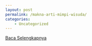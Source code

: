 ```yaml
---
layout: post
permalink: /makna-arti-mimpi-wisuda/
categories:
    - Uncategorized
---
```


[Baca Selengkapnya](/09)